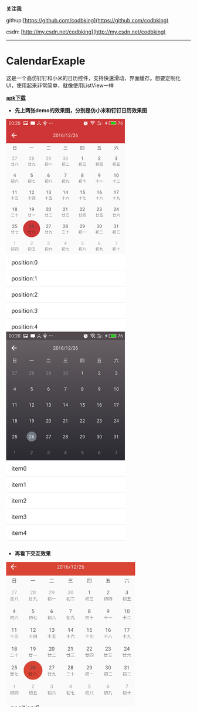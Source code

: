 
**关注我**

githup:[https://github.com/codbking](https://github.com/codbking)

csdn: [http://my.csdn.net/codbking](http://my.csdn.net/codbking)

****
# CalendarExaple
这是一个高仿钉钉和小米的日历控件，支持快速滑动，界面缓存。想要定制化UI，使用起来非常简单，就像使用ListView一样

**[apk下载](https://raw.githubusercontent.com/codbking/CalendarExaple/master/calendar_demo.apk)**

*  **先上两张demo的效果图，分别是仿小米和钉钉日历效果图**

<img src="image/a1.jpg" height="576" width="324" style="margin-left:100"/>
<img src="image/a2.jpg"  height="576" width="324" style="margin-left:100"/>

*  **再看下交互效果**

![Alt text](image/bbbb.gif)
